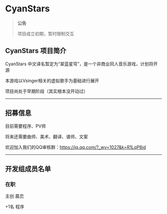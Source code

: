 # CyanStars

> **公告**
>
> 项目成立初期，暂时限制交互

## CyanStars 项目简介

CyanStars 中文译名暂定为“翠蓝星穹”，是一个非商业同人音乐游戏，计划将开源

本游戏以Vsinger相关的虚拟歌手为基础进行展开

项目尚处于早期阶段（其实根本没开动过）

---

## 招募信息

目前需要程序、PV师

将来还需要曲师、美术、翻译、谱师、文案

欢迎加入我们的QQ审核群：https://jq.qq.com/?_wv=1027&k=R1LqP8jd

---

## 开发组成员名单


### 在职

主创 晨峦

+1名 程序
